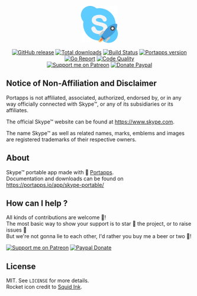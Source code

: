 <p align="center"><a href="https://portapps.io/app/skype-portable/" target="_blank"><img width="100" src="https://github.com/portapps/skype-portable/blob/master/res/papp.png"></a></p>

<p align="center">
  <a href="https://portapps.io/app/skype-portable/#download"><img src="https://img.shields.io/github/release/portapps/skype-portable.svg?style=flat-square" alt="GitHub release"></a>
  <a href="https://portapps.io/app/skype-portable/#download"><img src="https://img.shields.io/github/downloads/portapps/skype-portable/total.svg?style=flat-square" alt="Total downloads"></a>
  <a href="https://travis-ci.com/portapps/skype-portable"><img src="https://img.shields.io/travis/com/portapps/skype-portable/master.svg?style=flat-square" alt="Build Status"></a>
  <a href="https://github.com/portapps/portapps"><img src="https://img.shields.io/badge/portapps-1.24.1-479fdb.svg?style=flat-square" alt="Portapps version"></a>
  <a href="https://goreportcard.com/report/github.com/portapps/skype-portable"><img src="https://goreportcard.com/badge/github.com/portapps/skype-portable?style=flat-square" alt="Go Report"></a>
  <a href="https://www.codacy.com/app/portapps/skype-portable"><img src="https://img.shields.io/codacy/grade/07946201a8a74eab9c6021a26f32fb4e.svg?style=flat-square" alt="Code Quality"></a>
  <br /><a href="https://www.patreon.com/crazymax"><img src="https://img.shields.io/badge/donate-patreon-fb664e.svg?style=flat-square" alt="Support me on Patreon"></a>
  <a href="https://www.paypal.com/cgi-bin/webscr?cmd=_s-xclick&hosted_button_id=WQD7AQGPDEPSG"><img src="https://img.shields.io/badge/donate-paypal-7057ff.svg?style=flat-square" alt="Donate Paypal"></a>
</p>

## Notice of Non-Affiliation and Disclaimer

Portapps is not affiliated, associated, authorized, endorsed by, or in any way officially connected with Skype™, or any of its subsidiaries or its affiliates.

The official Skype™ website can be found at https://www.skype.com.

The name Skype™ as well as related names, marks, emblems and images are registered trademarks of their respective owners.

## About

Skype™ portable app made with 🚀 [Portapps](https://portapps.io).<br />
Documentation and downloads can be found on https://portapps.io/app/skype-portable/

## How can I help ?

All kinds of contributions are welcome :raised_hands:!<br />
The most basic way to show your support is to star :star2: the project, or to raise issues :speech_balloon:<br />
But we're not gonna lie to each other, I'd rather you buy me a beer or two :beers:!

[![Support me on Patreon](https://portapps.io/img/patreon.png)](https://www.patreon.com/crazymax) 
[![Paypal Donate](https://portapps.io/img/paypal-donate.png)](https://www.paypal.com/cgi-bin/webscr?cmd=_s-xclick&hosted_button_id=WQD7AQGPDEPSG)

## License

MIT. See `LICENSE` for more details.<br />
Rocket icon credit to [Squid Ink](http://thesquid.ink).
